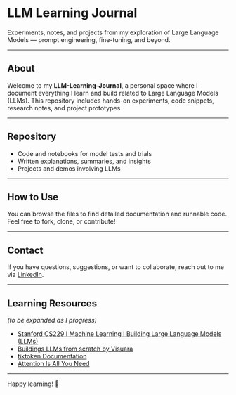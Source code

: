 # LLM Learning Journal

Experiments, notes, and projects from my exploration of Large Language Models — prompt engineering, fine-tuning, and beyond.

---

## About

Welcome to my **LLM-Learning-Journal**, a personal space where I document everything I learn and build related to Large Language Models (LLMs). This repository includes hands-on experiments, code snippets, research notes, and project prototypes

---

## Repository

- Code and notebooks for model tests and trials  
- Written explanations, summaries, and insights  
- Projects and demos involving LLMs  

---

## How to Use

You can browse the files to find detailed documentation and runnable code. Feel free to fork, clone, or contribute!

---

## Contact

If you have questions, suggestions, or want to collaborate, reach out to me via [LinkedIn](https://www.linkedin.com/in/syedirfanx/).

---

## Learning Resources
_(to be expanded as I progress)_

- [Stanford CS229 I Machine Learning I Building Large Language Models (LLMs)](https://youtu.be/9vM4p9NN0Ts)
- [Buildings LLMs from scratch by Visuara](https://www.youtube.com/playlist?list=PLPTV0NXA_ZSgsLAr8YCgCwhPIJNNtexWu)
- [tiktoken Documentation](https://github.com/openai/tiktoken)
- [Attention Is All You Need](https://arxiv.org/pdf/1706.03762)

---

Happy learning! 🚀
